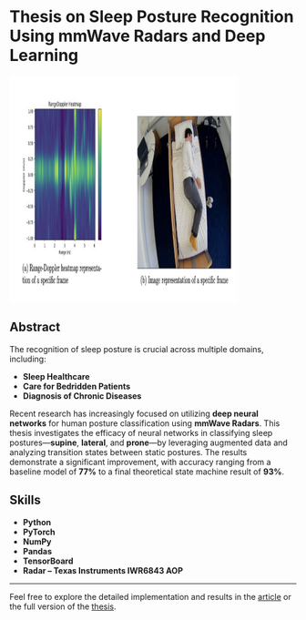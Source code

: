 # Thesis on Sleep Posture Recognition Using mmWave Radars and Deep Learning

<img src="pic.png" alt="Alt text" width="400" height="400" align="center">


## **Abstract**
The recognition of sleep posture is crucial across multiple domains, including:

- **Sleep Healthcare**
- **Care for Bedridden Patients**
- **Diagnosis of Chronic Diseases**

Recent research has increasingly focused on utilizing **deep neural networks** for human posture classification using **mmWave Radars**. This thesis investigates the efficacy of neural networks in classifying sleep postures—**supine**, **lateral**, and **prone**—by leveraging augmented data and analyzing transition states between static postures. The results demonstrate a significant improvement, with accuracy ranging from a baseline model of **77%** to a final theoretical state machine result of **93%**.

## **Skills**
- **Python**
- **PyTorch**
- **NumPy**
- **Pandas**
- **TensorBoard**
- **Radar – Texas Instruments IWR6843 AOP**

---

Feel free to explore the detailed implementation and results in the [article](https://drive.google.com/file/d/10_HBm2id6-Zkf7B1MfKB-SJZ3KDljbHs/view) or the full version of the [thesis](https://drive.google.com/file/d/1WWa_mYWF-Mln6dDwImnmDZ0IeA5gYVDP/view).
